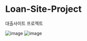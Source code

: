 # Loan-Site-Project
대출사이트 프로젝트

![image](https://user-images.githubusercontent.com/63338282/235887493-34e00abc-6ff5-4f13-9c32-9e634c8fe581.png)
![image](https://user-images.githubusercontent.com/63338282/235887883-dbe1b290-e59e-432c-8f7f-c183457d3662.png)

